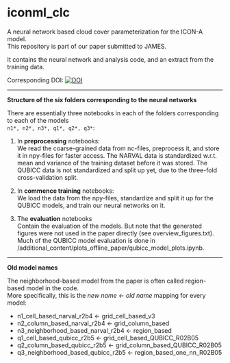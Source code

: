 # iconml_clc
A neural network based cloud cover parameterization for the ICON-A model. <br>
This repository is part of our paper submitted to JAMES. 

It contains the neural network and analysis code, and an extract from the training data.

Corresponding DOI: [![DOI](https://zenodo.org/badge/436660284.svg)](https://zenodo.org/badge/latestdoi/436660284)

---------------
**Structure of the six folders corresponding to the neural networks**

There are essentially three notebooks in each of the folders corresponding to each of the models <br>
`n1*, n2*, n3*, q1*, q2*, q3*`:

1. In **preprocessing** notebooks: <br>
We read the coarse-grained data from nc-files, preprocess it, and store it in npy-files for faster access.
The NARVAL data is standardized w.r.t. mean and variance of the training dataset before it was stored.
The QUBICC data is not standardized and split up yet, due to the three-fold cross-validation split.

2. In **commence training** notebooks: <br>
We load the data from the npy-files, standardize and split it up for the QUBICC models, and train our neural networks on it.

3. The **evaluation** notebooks <br>
Contain the evaluation of the models. But note that the generated figures were not used in the paper directly (see overview_figures.txt).
Much of the QUBICC model evaluation is done in /additional_content/plots_offline_paper/qubicc_model_plots.ipynb.

---------------
**Old model names**

The neighborhood-based model from the paper is often called region-based model in the code. <br>
More specifically, this is the *new name <- old name* mapping for every model:

- n1_cell_based_narval_r2b4 <- grid_cell_based_v3
- n2_column_based_narval_r2b4 <- grid_column_based
- n3_neighborhood_based_narval_r2b4 <- region_based
- q1_cell_based_qubicc_r2b5 <- grid_cell_based_QUBICC_R02B05
- q2_column_based_qubicc_r2b5 <- grid_column_based_QUBICC_R02B05
- q3_neighborhood_based_qubicc_r2b5 <- region_based_one_nn_R02B05

